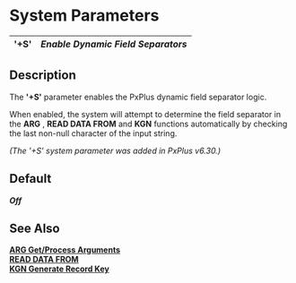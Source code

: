 # System Parameters

**'+S'** |  **_Enable Dynamic Field Separators_**  
---|---  
  
##  Description

The **'+S'** parameter enables the PxPlus dynamic field separator logic.

When enabled, the system will attempt to determine the field separator in the **ARG** , **READ DATA FROM** and **KGN** functions automatically by checking the last non-null character of the input string.

_(The '+S' system parameter was added in PxPlus v6.30.)_

##  Default

**_Off_**

## See Also

**[ARG Get/Process Arguments](../functions/arg.md)**  
**[READ DATA FROM](../directives/read_data.htm#Mark8)**  
**[KGN Generate Record Key](../functions/kgn.md)**
